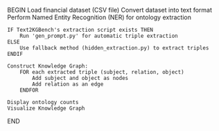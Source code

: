 BEGIN
    Load financial dataset (CSV file)
    Convert dataset into text format
    Perform Named Entity Recognition (NER) for ontology extraction
    
    IF Text2KGBench's extraction script exists THEN
        Run 'gen_prompt.py' for automatic triple extraction
    ELSE
        Use fallback method (hidden_extraction.py) to extract triples
    ENDIF
    
    Construct Knowledge Graph:
        FOR each extracted triple (subject, relation, object)
            Add subject and object as nodes
            Add relation as an edge
        ENDFOR
    
    Display ontology counts
    Visualize Knowledge Graph
END
